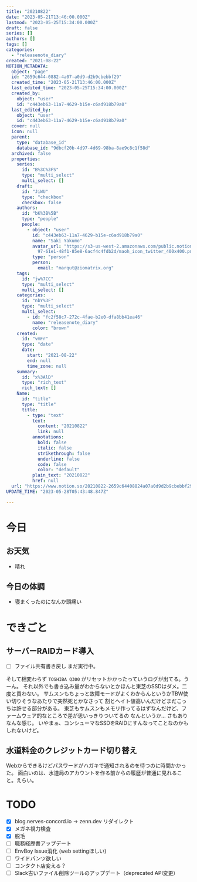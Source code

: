 ```yaml
---
title: "20210822"
date: "2023-05-21T13:46:00.000Z"
lastmod: "2023-05-25T15:34:00.000Z"
draft: false
series: []
authors: []
tags: []
categories:
  - "releasenote_diary"
created: "2021-08-22"
NOTION_METADATA:
  object: "page"
  id: "2659c644-0882-4a07-a0d9-d2b9cbebbf29"
  created_time: "2023-05-21T13:46:00.000Z"
  last_edited_time: "2023-05-25T15:34:00.000Z"
  created_by:
    object: "user"
    id: "c443eb63-11a7-4629-b15e-c6ad918b79a0"
  last_edited_by:
    object: "user"
    id: "c443eb63-11a7-4629-b15e-c6ad918b79a0"
  cover: null
  icon: null
  parent:
    type: "database_id"
    database_id: "9dbcf20b-4d97-4d69-98ba-8ae9c8c1f58d"
  archived: false
  properties:
    series:
      id: "B%3C%3FS"
      type: "multi_select"
      multi_select: []
    draft:
      id: "JiWU"
      type: "checkbox"
      checkbox: false
    authors:
      id: "bK%3B%5B"
      type: "people"
      people:
        - object: "user"
          id: "c443eb63-11a7-4629-b15e-c6ad918b79a0"
          name: "Saki Yakumo"
          avatar_url: "https://s3-us-west-2.amazonaws.com/public.notion-static.com/3ad1c4\
            97-61e1-48f1-85e8-6acf4c4fdb2d/maoh_icon_twitter_400x400.png"
          type: "person"
          person:
            email: "marqut@ziomatrix.org"
    tags:
      id: "jw%7CC"
      type: "multi_select"
      multi_select: []
    categories:
      id: "nbY%3F"
      type: "multi_select"
      multi_select:
        - id: "fc2f58c7-272c-4fae-b2e0-dfa8bb41ea46"
          name: "releasenote_diary"
          color: "brown"
    created:
      id: "vmFr"
      type: "date"
      date:
        start: "2021-08-22"
        end: null
        time_zone: null
    summary:
      id: "x%3AlD"
      type: "rich_text"
      rich_text: []
    Name:
      id: "title"
      type: "title"
      title:
        - type: "text"
          text:
            content: "20210822"
            link: null
          annotations:
            bold: false
            italic: false
            strikethrough: false
            underline: false
            code: false
            color: "default"
          plain_text: "20210822"
          href: null
  url: "https://www.notion.so/20210822-2659c64408824a07a0d9d2b9cbebbf29"
UPDATE_TIME: "2023-05-28T05:43:48.847Z"

---
```

<link rel="stylesheet" href="https://cdn.jsdelivr.net/npm/katex@0.16.2/dist/katex.min.css" integrity="sha384-bYdxxUwYipFNohQlHt0bjN/LCpueqWz13HufFEV1SUatKs1cm4L6fFgCi1jT643X" crossorigin="anonymous">


# 今日


## お天気

- 晴れ

## 今日の体調

- 寝まくったのになんか頭痛い

# できごと


## サーバーRAIDカード導入

- [ ] ファイル共有書き戻し まだ実行中。

そして相変わらず `TOSHIBA Q300` がリセットかかったっていうログが出てる。うーん。 それ以外でも書き込み量がわからないとかほんと東芝のSSDはダメ。二度と買わない。 サムスンもちょっと故障モードがよくわからんというかTBW使い切りそうなあたりで突然死とかなさって 割とヘイト値高いんだけどまだこっちは許せる部分がある。 東芝もサムスンもメモリ作ってるはずなんだけど、ファームウェア的なところで差が思いっきりついてるの なんというか… さもありなんな感じ。 いやまぁ、コンシューマなSSDをRAIDにすんなってことなのかもしれないけど。


## 水道料金のクレジットカード切り替え


Webからできるけどパスワードがハガキで通知されるのを待つのに時間かかった。 面白いのは、水道局のアカウントを作る前からの履歴が普通に見れること。えらい。


# TODO

- [x] blog.nerves-concord.io -> zenn.dev リダイレクト
- [x] メガネ視力検査
- [x] 脱毛
- [ ] 職務経歴書アップデート
- [ ] EnvBoy Issue消化 (web settingほしい)
- [ ] ワイドパンツ欲しい
- [ ] コンタクト店変える？
- [ ] Slack古いファイル削除ツールのアップデート（deprecated API変更）
